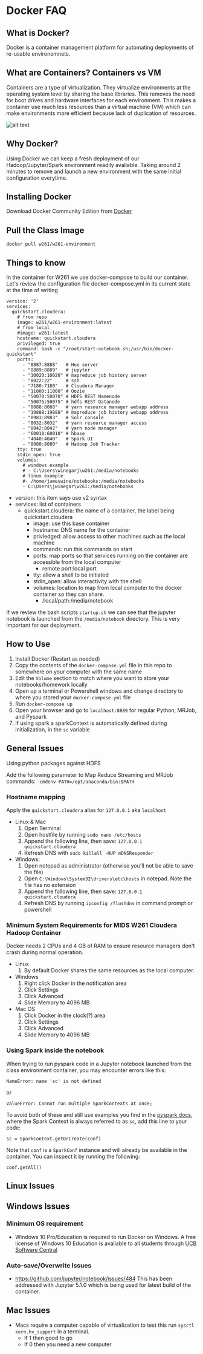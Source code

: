 # Docker FAQ

## What is Docker? 

Docker is a container management platform for automating deployments of re-usable environemnets. 

## What are Containers? Containers vs VM

Containers are a type of virtualization. They virtualize environments at the operating system level by sharing the base libraries. This removes the need for boot drives and hardware interfaces for each environment. This makes a container use much less resources than a virtual machine (VM) which can make environments more efficient because lack of duplication of resources.

![alt text](http://zdnet2.cbsistatic.com/hub/i/r/2017/05/08/af178c5a-64dd-4900-8447-3abd739757e3/resize/770xauto/78abd09a8d41c182a28118ac0465c914/docker-vm-container.png "Container vs VM")

## Why Docker?

Using Docker we can keep a fresh deployment of our Hadoop/Jupyter/Spark environment readily avaliable. Taking around 2 minutes to remove and launch a new environment with the same initial configuration everytime.

## Installing Docker

Download Docker Community Edition from [Docker](https://docs.docker.com/engine/installation/ "Docker Install Documentation")

## Pull the Class Image

```
docker pull w261/w261-environment
```

## Things to know

In the container for W261 we use docker-compose to build our container. Let's review the configuration file docker-compose.yml in its current state at the time of writing

```
version: '2'
services:
  quickstart.cloudera:
    # from repo
    image: w261/w261-environment:latest
    # from local
    #image: w261:latest
    hostname: quickstart.cloudera
    privileged: true
    command: bash -c "/root/start-notebook.sh;/usr/bin/docker-quickstart"
    ports:
      - "8887:8888"   # Hue server
      - "8889:8889"   # jupyter
      - "10020:10020" # mapreduce job history server
      - "8022:22"     # ssh
      - "7180:7180"   # Cloudera Manager
      - "11000:11000" # Oozie
      - "50070:50070" # HDFS REST Namenode
      - "50075:50075" # hdfs REST Datanode
      - "8088:8088"   # yarn resource manager webapp address
      - "19888:19888" # mapreduce job history webapp address
      - "8983:8983"   # Solr console
      - "8032:8032"   # yarn resource manager access
      - "8042:8042"   # yarn node manager
      - "60010:60010" # hbase
      - "4040:4040"   # Spark UI
      - "8080:8080"   # Hadoop Job Tracker
    tty: true
    stdin_open: true
    volumes: 
      # windows example
      # - C:\Users\winegarj\w261:/media/notebooks
      # linux example
      #- /home/jameswine/notebooks:/media/notebooks
      - C:\Users\jwinegar\w261:/media/notebooks
```

- version: this item says use v2 syntax
- services: list of containers
  - quickstart.cloudera: the name of a container, the label being quickstart.cloudera
    - image: use this base container
    - hostname: DNS name for the container
    - privledged: allow access to other machines such as the local machine
    - commands: run this commands on start
    - ports: map ports so that services running on the container are accessible from the local computer
      - remote port:local port
    - tty: allow a shell to be initiated
    - stdin_open: allow interactivity with the shell
    - volumes: location to map from local computer to the docker container so they can share. 
      - /local/path:/media/notebook

If we review the bash scripts `startup.sh` we can see that the jupyter notebook is launched from the `/media/notebook` directory. This is very important for our deployment.

## How to Use

1. Install Docker (Restart as needed)
2. Copy the contents of the `docker-compose.yml` file in this repo to somewhere on your computer with the same name
3. Edit the `Volume` section to match where you want to store your notebooks/homework locally
4. Open up a terminal or Powershell windows and change directory to where you stored your `docker-compose.yml` file
5. Run `docker-compose up`
6. Open your browser and go to `localhost:8889` for regular Python, MRJob, and Pyspark
7. If using spark a sparkContext is automatically defined during initialization, in the `sc` variable

## General Issues

Using python packages against HDFS

Add the following parameter to Map Reduce Streaming and MRJob commands:
`-cmdenv PATH=/opt/anaconda/bin:$PATH`

### Hostname mapping

Apply the `quickstart.cloudera` alias for `127.0.0.1` aka `localhost`
- Linux & Mac
  1. Open Terminal
  2. Open hostfile by running `sudo nano /etc/hosts`
  3. Append the following line, then save: `127.0.0.1    quickstart.cloudera`
  4. Refresh DNS with `sudo killall -HUP mDNSResponder`
- Windows:
  1. Open notepad as administrator (otherwise you'll not be able to save the file)
  2. Open `C:\Windows\System32\drivers\etc\hosts` in notepad.  Note the file has no extension
  3. Append the following line, then save: `127.0.0.1    quickstart.cloudera`
  4. Refresh DNS by running `ipconfig /flushdns` in command prompt or powershell
  
### Minimum System Requirements for MIDS W261 Cloudera Hadoop Container

Docker needs 2 CPUs and 4 GB of RAM to ensure resource managers don't crash during normal operation. 
- Linux
  1. By default Docker shares the same resources as the local computer.
- Windows
  1. Right click Docker in the notification area
  2. Click Settings
  3. Click Advanced
  4. Slide Memory to 4096 MB
- Mac OS
  1. Click Docker in the clock(?) area
  2. Click Settings
  3. Click Advanced
  4. Slide Memory to 4096 MB

### Using Spark inside the notebook

When trying to run pyspark code in a Jupyter notebook launched from the class environment container, you may encounter errors like this:

```
NameError: name 'sc' is not defined
```

or 

```
ValueError: Cannot run multiple SparkContexts at once;
```

To avoid both of these and still use examples you find in the [pyspark docs](https://spark.apache.org/docs/latest/rdd-programming-guide.html#resilient-distributed-datasets-rdds), where the Spark Context is always referred to as `sc`, add this line to your code:

```
sc = SparkContext.getOrCreate(conf)
```

Note that `conf` is a `SparkConf` instance and will already be available in the container. You can inspect it by running the following:

```
conf.getAll()
```
  
## Linux Issues

## Windows Issues

### Minimum OS requirement

- Windows 10 Pro/Education is required to run Docker on Windows. A free license of Windows 10 Education is avaliable to all students through [UCB Software Central](https://software.berkeley.edu/operating-systems#Microsoft)

### Auto-save/Overwrite Issues

- https://github.com/jupyter/notebook/issues/484
This has been addressed with Jupyter 5.1.0 which is being used for latest build of the container.

## Mac Issues

- Macs require a computer capable of virtualization to test this run `sysctl kern.hv_support` in a terminal.
  - If 1 then good to go
  - If 0 then you need a new computer


